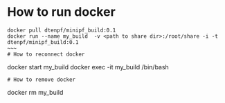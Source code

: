 # How to run docker
~~~~
docker pull dtenpf/minipf_build:0.1
docker run --name my_build  -v <path to share dir>:/root/share -i -t dtenpf/minipf_build:0.1
~~~
# How to reconnect docker

~~~~
docker start my_build
docker exec -it my_build /bin/bash
~~~~
# How to remove docker 
~~~~
docker rm my_build
~~~~
